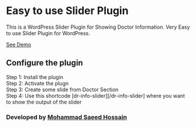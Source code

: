 # Easy to use Slider Plugin

This is a WordPress Slider Plugin for Showing Doctor Information. Very Easy to use Slider Plugin for WordPress.

[See Demo](https://md-sh-emon.github.io/dr-info-slider-demo/)

## Configure the plugin
Step 1: Install the plugin <br>
Step 2: Activate the plugn <br>
Step 3: Create some slide from Doctor Section <br>
Step 4: Use this shortcode [dr-info-slider][/dr-info-slider] where you want to show the output of the slider

### Developed by [Mohammad Saeed Hossain](https://dev-md-sh-emon.pantheonsite.io/)
